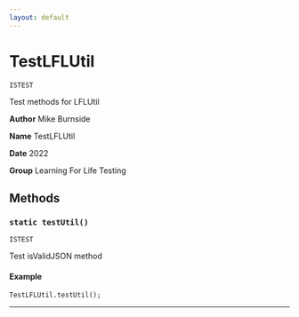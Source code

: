 ```yaml
---
layout: default
---
```


# TestLFLUtil

`ISTEST`

Test methods for LFLUtil

**Author** Mike Burnside

**Name** TestLFLUtil

**Date** 2022

**Group** Learning For Life Testing

## Methods

### `static testUtil()`

`ISTEST`

Test isValidJSON method

#### Example

```apex
TestLFLUtil.testUtil();
```

---
